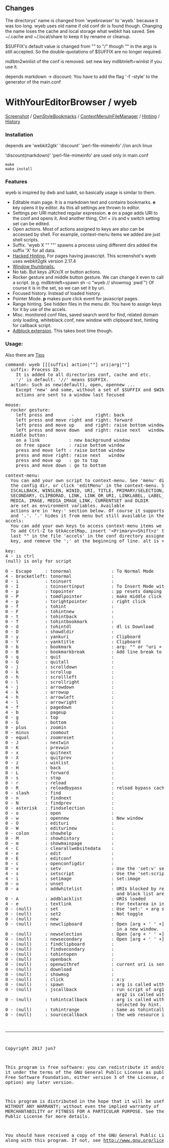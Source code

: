 ## Changes
The directorys' name is changed from 'wyebrowser' to 'wyeb.' because it was too long.
wyeb uses old name if old conf dir is found though.
Changing the name loses the cache and local storage what webkit has saved.
See ~/.cache and ~/.local/share to keep it by rename or cleanup.

$SUFFIX's default value is changed from "" to "/" though "" in the args is still accepted.
So the double-quotations of $SUFFIX are no longer required.

mdlbtn2winlist of the conf is removed. set new key mdlbtnleft=winlist if you use it.

depends markdown -> discount: You have to add the flag '-f -style' to the generator of the main.conf

# WithYourEditorBrowser / wyeb

[Screenshot](https://github.com/jun7/wyeb/wiki/img/favicon.png)
/ [OwnStyleBookmarks](https://github.com/jun7/wyeb/wiki/img/bookmark.jpg)
/ [ContextMenuInFileManager](https://github.com/jun7/wyeb/wiki/img/contextmenu.jpg)
/ [Hinting](https://github.com/jun7/wyeb/wiki/img/hinting.png)
/ [History](https://github.com/jun7/wyeb/wiki/img/history.jpg)

### Installation
depends are 'webkit2gtk' 'discount' 'perl-file-mimeinfo' //on arch linux

'discount(markdown)' 'perl-file-mimeinfo' are used only in main.conf

	make
	make install

### Features
wyeb is inspired by dwb and luakit, so basically usage is similar to them.

- Editable main page. It is a markdown text and contains bookmarks. **e** key opens it by editor. As this all settings are thrown to editor.
- Settings per URI matched regular expression. **e** on a page adds URI to the conf and opens it. And another thing, Ctrl + i/s and v switch setting set can be edited.
- Open actions. Most of actions assigned to keys are also can be accessed by shell.
For example, context-menu items we added are just shell scripts.
- Suffix. 'wyeb X "" ""' spawns a process using different dirs added the suffix 'X' for all data.
- [Hacked Hinting.](https://github.com/jun7/wyeb/wiki/img/hackedhint.png) For pages having javascript. This screenshot's wyeb uses webkit2gtk version 2.17.4
- [Window thumbnails.](https://github.com/jun7/wyeb/wiki/img/windowlist.jpg)
- No tab. But keys J/K/x/X or button actions.
- Rocker gesture and middle button gesture. We can change it even to call a script. (e.g. mdlbtnleft=spawn sh -c "wyeb // showmsg \`pwd\`")
Of course it is in the set, so we can set it by uri.
- Focused history. Instead of loaded history.
- Pointer Mode. **p** makes pure click event for javascript pages.
- Range hinting. See hidden files in the menu dir. You have to assign keys for it by use of the accels.
- Misc. monitored conf files, saved search word for find, related domain only loading, whiteblack.conf, new window with clipboard text, hinting for callback script.
- [Adblock extension](https://github.com/jun7/wyebadblock). This takes boot time though.

### Usage:
Also there are [Tips](https://github.com/jun7/wyeb/wiki)
<pre>
command: wyeb [[[suffix] action|""] uri|arg|""]
  suffix: Process ID.
    It is added to all directories conf, cache and etc.
    '/' is default. '//' means $SUFFIX.
  action: Such as new(default), open, opennew ...
    Except 'new' and some, without a set of $SUFFIX and $WINID,
    actions are sent to a window last focused

mouse:
  rocker gesture:
    left press and       -        right: back
    left press and move right and right: forward
    left press and move up    and right: raise bottom window and close
    left press and move down  and right: raise next   window and close
  middle button:
    on a link           : new background window
    on free space       : raise bottom window
    press and move left : raise bottom window
    press and move right: raise next   window
    press and move up   : go to top
    press and move down : go to bottom

context-menu:
  You can add your own script to context-menu. See 'menu' dir in
  the config dir, or click 'editMenu' in the context-menu. SUFFIX,
  ISCALLBACK, WINSLEN, WINID, URI, TITLE, PRIMARY/SELECTION,
  SECONDARY, CLIPBORAD, LINK, LINK_OR_URI, LINKLABEL, LABEL_OR_TITLE,
  MEDIA, IMAGE, MEDIA_IMAGE_LINK, CURRENTSET and DLDIR
  are set as environment variables. Available
  actions are in 'key:' section below. Of course it supports dir
  and '.'. '.' hides it from menu but still available in the accels.
accels:
  You can add your own keys to access context-menu items we added.
  To add Ctrl-Z to GtkAccelMap, insert '&lt;Primary&gt;&lt;Shift&gt;z' to the
  last "" in the file 'accels' in the conf directory assigned 'c'
  key, and remeve the ';' at the beginning of line. alt is &lt;Alt&gt;.

key:
4 - is ctrl
(null) is only for script

0 - Escape     : tonormal               : To Normal Mode
4 - bracketleft: tonormal               : 
0 - i          : toinsert               : 
0 - I          : toinsertinput          : To Insert Mode with focus of first input
0 - p          : topointer              : pp resets damping
0 - P          : tomdlpointer           : make middle click
4 - p          : torightpointer         : right click
0 - f          : tohint                 : 
0 - F          : tohintnew              : 
0 - t          : tohintback             : 
0 - T          : tohintbookmark         : 
0 - d          : tohintdl               : dl is Download
0 - D          : showdldir              : 
0 - y          : yankuri                : Clipboard
0 - Y          : yanktitle              : Clipboard
0 - b          : bookmark               : arg: "" or "uri + ' ' + label"
0 - B          : bookmarkbreak          : Add line break to the main page
0 - q          : quit                   : 
0 - Q          : quitall                : 
0 - j          : scrolldown             : 
0 - k          : scrollup               : 
0 - h          : scrollleft             : 
0 - l          : scrollright            : 
4 - j          : arrowdown              : 
4 - k          : arrowup                : 
4 - h          : arrowleft              : 
4 - l          : arrowright             : 
4 - f          : pagedown               : 
4 - b          : pageup                 : 
0 - g          : top                    : 
0 - G          : bottom                 : 
0 - plus       : zoomin                 : 
0 - minus      : zoomout                : 
0 - equal      : zoomreset              : 
0 - J          : nextwin                : 
0 - K          : prevwin                : 
0 - x          : quitnext               : 
0 - X          : quitprev               : 
0 - z          : winlist                : 
0 - H          : back                   : 
0 - L          : forward                : 
0 - s          : stop                   : 
0 - r          : reload                 : 
0 - R          : reloadbypass           : reload bypass cache
0 - slash      : find                   : 
0 - n          : findnext               : 
0 - N          : findprev               : 
0 - asterisk   : findselection          : 
0 - o          : open                   : 
0 - w          : opennew                : New window
0 - O          : edituri                : 
0 - W          : editurinew             : 
0 - colon      : showhelp               : 
0 - M          : showhistory            : 
0 - m          : showmainpage           : 
4 - C          : clearallwebsitedata    : 
0 - e          : edit                   : 
0 - E          : editconf               : 
0 - c          : openconfigdir          : 
0 - v          : setv                   : Use the 'set:v' section
4 - s          : setscript              : Use the 'set:script' section
4 - i          : setimage               : set:image
0 - u          : unset                  : 
0 - a          : addwhitelist           : URIs blocked by reldomain limitation
                                          and black list are added to whiteblack.conf
0 - A          : addblacklist           : URIs loaded
4 - e          : textlink               : For textarea in insert mode
0 - (null)     : set                    : Use 'set:' + arg section of main.conf
0 - (null)     : set2                   : Not toggle
0 - (null)     : new                    : 
0 - (null)     : newclipboard           : Open [arg + ' ' +] clipboard text
                                          in a new window.
0 - (null)     : newselection           : Open [arg + ' ' +] selection ...
0 - (null)     : newsecondary           : Open [arg + ' ' +] secondaly ...
0 - (null)     : findclipboard          : 
0 - (null)     : findsecondary          : 
0 - (null)     : tohintopen             : 
0 - (null)     : openback               : 
0 - (null)     : openwithref            : current uri is sent as Referer
0 - (null)     : download               : 
0 - (null)     : showmsg                : 
0 - (null)     : click                  : x:y
0 - (null)     : spawn                  : arg is called with environment variables
0 - (null)     : jscallback             : run script of arg1 and
                                          arg2 is called with $JSRESULT
0 - (null)     : tohintcallback         : arg is called with environment variables
                                          selected by hint.
0 - (null)     : tohintrange            : Same as tohintcallback but range.
0 - (null)     : sourcecallback         : the web resource is sent via pipe


</pre>
<hr>
<pre>

Copyright 2017 jun7

This program is free software: you can redistribute it and/or modify
it under the terms of the GNU General Public License as published by
the Free Software Foundation, either version 3 of the License, or
(at your option) any later version.

This program is distributed in the hope that it will be useful,
but WITHOUT ANY WARRANTY; without even the implied warranty of
MERCHANTABILITY or FITNESS FOR A PARTICULAR PURPOSE.  See the
GNU General Public License for more details.

You should have received a copy of the GNU General Public License
along with this program.  If not, see <http://www.gnu.org/licenses/>.

</pre>
